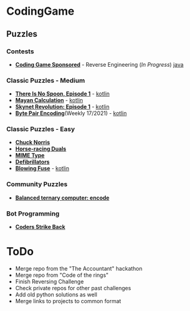 # CodingGame

## Puzzles
### Contests
* [**Coding Game Sponsored**](https://www.codingame.com/ide/puzzle/codingame-sponsored-contest) - Reverse Engineering (*In Progress*) [java](src/main/java/CodingameSponsoredContest.java)

### Classic Puzzles - Medium
* [**There Is No Spoon, Episode 1**](https://www.codingame.com/training/medium/there-is-no-spoon-episode-1) - [kotlin](src/main/kotlin/ThereIsNoSpoon.kt)
* [**Mayan Calculation**](src/main/kotlin/MayanCalculation.md) - [kotlin](src/main/kotlin/MayanCalculation.kt)
* [**Skynet Revolution: Episode 1**](src/main/kotlin/SkynetRevolutionEpisodeOne.md) - [kotlin](src/main/kotlin/SkynetRevolution.kt)
* [**Byte Pair Encoding**](src/main/kotlin/BytePairEncoding.md)(Weekly 17/2021) - [kotlin](src/main/kotlin/BytePairEncoding.kt)

### Classic Puzzles - Easy
* [**Chuck Norris**](at/cnoize/codingame/chucknorris/)
* [**Horse-racing Duals**](at/cnoize/codingame/horseracingduals/)
* [**MIME Type**](at/cnoize/codingame/mimetype/)
* [**Defibrillators**](at/cnoize/codingame/defibrillators/)
* [**Blowing Fuse**](https://www.codingame.com/training/easy/blowing-fuse) - [kotlin](src/main/kotlin/BlowingFuse.kt)

### Community Puzzles
* [**Balanced ternary computer: encode**](at/cnoize/codingame/balancedternaryencode/)

### Bot Programming
* [**Coders Strike Back**](at/cnoize/codingame/codersstrikeback/)

# ToDo
* Merge repo from the "The Accountant" hackathon
* Merge repo from "Code of the rings"
* Finish Reversing Challenge
* Check private repos for other past challenges
* Add old python solutions as well
* Merge links to projects to common format
